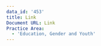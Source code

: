 ```yaml
---
data_id: '453'
title: Link
Document URL: Link
Practice Area:
  - 'Education, Gender and Youth'
---
```

